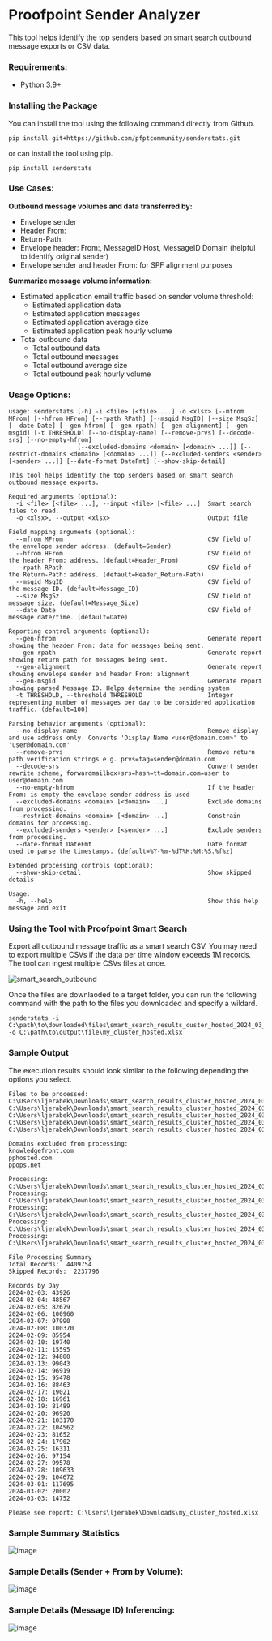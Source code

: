 # Proofpoint Sender Analyzer

This tool helps identify the top senders based on smart search outbound message exports or CSV data.

### Requirements:

* Python 3.9+

### Installing the Package

You can install the tool using the following command directly from Github.

```
pip install git+https://github.com/pfptcommunity/senderstats.git
```

or can install the tool using pip.

```
pip install senderstats
```
### Use Cases:
**Outbound message volumes and data transferred by:**
  * Envelope sender
  * Header From:
  * Return-Path:
  * Envelope header: From:, MessageID Host, MessageID Domain (helpful to identify original sender)
  * Envelope sender and header From: for SPF alignment purposes

**Summarize message volume information:**
  * Estimated application email traffic based on sender volume threshold:
    * Estimated application data 
    * Estimated application messages 
    * Estimated application average size 
    * Estimated application peak hourly volume
  * Total outbound data
    * Total outbound data 
    * Total outbound messages 
    * Total outbound average size
    * Total outbound peak hourly volume

### Usage Options:
```
usage: senderstats [-h] -i <file> [<file> ...] -o <xlsx> [--mfrom MFrom] [--hfrom HFrom] [--rpath RPath] [--msgid MsgID] [--size MsgSz] [--date Date] [--gen-hfrom] [--gen-rpath] [--gen-alignment] [--gen-msgid] [-t THRESHOLD] [--no-display-name] [--remove-prvs] [--decode-srs] [--no-empty-hfrom]
                   [--excluded-domains <domain> [<domain> ...]] [--restrict-domains <domain> [<domain> ...]] [--excluded-senders <sender> [<sender> ...]] [--date-format DateFmt] [--show-skip-detail]

This tool helps identify the top senders based on smart search outbound message exports.

Required arguments (optional):
  -i <file> [<file> ...], --input <file> [<file> ...]  Smart search files to read.
  -o <xlsx>, --output <xlsx>                           Output file

Field mapping arguments (optional):
  --mfrom MFrom                                        CSV field of the envelope sender address. (default=Sender)
  --hfrom HFrom                                        CSV field of the header From: address. (default=Header_From)
  --rpath RPath                                        CSV field of the Return-Path: address. (default=Header_Return-Path)
  --msgid MsgID                                        CSV field of the message ID. (default=Message_ID)
  --size MsgSz                                         CSV field of message size. (default=Message_Size)
  --date Date                                          CSV field of message date/time. (default=Date)

Reporting control arguments (optional):
  --gen-hfrom                                          Generate report showing the header From: data for messages being sent.
  --gen-rpath                                          Generate report showing return path for messages being sent.
  --gen-alignment                                      Generate report showing envelope sender and header From: alignment
  --gen-msgid                                          Generate report showing parsed Message ID. Helps determine the sending system
  -t THRESHOLD, --threshold THRESHOLD                  Integer representing number of messages per day to be considered application traffic. (default=100)

Parsing behavior arguments (optional):
  --no-display-name                                    Remove display and use address only. Converts 'Display Name <user@domain.com>' to 'user@domain.com'
  --remove-prvs                                        Remove return path verification strings e.g. prvs=tag=sender@domain.com
  --decode-srs                                         Convert sender rewrite scheme, forwardmailbox+srs=hash=tt=domain.com=user to user@domain.com
  --no-empty-hfrom                                     If the header From: is empty the envelope sender address is used
  --excluded-domains <domain> [<domain> ...]           Exclude domains from processing.
  --restrict-domains <domain> [<domain> ...]           Constrain domains for processing.
  --excluded-senders <sender> [<sender> ...]           Exclude senders from processing.
  --date-format DateFmt                                Date format used to parse the timestamps. (default=%Y-%m-%dT%H:%M:%S.%f%z)

Extended processing controls (optional):
  --show-skip-detail                                   Show skipped details

Usage:
  -h, --help                                           Show this help message and exit
```

### Using the Tool with Proofpoint Smart Search

Export all outbound message traffic as a smart search CSV. You may need to export multiple CSVs if the data per time window exceeds 1M records. The tool can ingest multiple CSVs files at once.

![smart_search_outbound](https://github.com/pfptcommunity/senderstats/assets/83429267/83693152-922e-489a-b06d-a0765ecaf3e8)

Once the files are downlaoded to a target folder, you can run the following command with the path to the files you downloaded and specify a wildard.

```
senderstats -i C:\path\to\downloaded\files\smart_search_results_custer_hosted_2024_03_04_*.csv -o C:\path\to\output\file\my_cluster_hosted.xlsx
```

### Sample Output

The execution results should look similar to the following depending the options you select. 

```
Files to be processed:
C:\Users\ljerabek\Downloads\smart_search_results_cluster_hosted_2024_03_04_173552.csv
C:\Users\ljerabek\Downloads\smart_search_results_cluster_hosted_2024_03_04_173855.csv
C:\Users\ljerabek\Downloads\smart_search_results_cluster_hosted_2024_03_04_173656.csv
C:\Users\ljerabek\Downloads\smart_search_results_cluster_hosted_2024_03_04_173754.csv
C:\Users\ljerabek\Downloads\smart_search_results_cluster_hosted_2024_03_04_173834.csv

Domains excluded from processing:
knowledgefront.com
pphosted.com
ppops.net

Processing:  C:\Users\ljerabek\Downloads\smart_search_results_cluster_hosted_2024_03_04_173552.csv
Processing:  C:\Users\ljerabek\Downloads\smart_search_results_cluster_hosted_2024_03_04_173855.csv
Processing:  C:\Users\ljerabek\Downloads\smart_search_results_cluster_hosted_2024_03_04_173656.csv
Processing:  C:\Users\ljerabek\Downloads\smart_search_results_cluster_hosted_2024_03_04_173754.csv
Processing:  C:\Users\ljerabek\Downloads\smart_search_results_cluster_hosted_2024_03_04_173834.csv

File Processing Summary
Total Records:  4409754
Skipped Records:  2237796

Records by Day
2024-02-03: 43926
2024-02-04: 48567
2024-02-05: 82679
2024-02-06: 100960
2024-02-07: 97990
2024-02-08: 100370
2024-02-09: 85954
2024-02-10: 19740
2024-02-11: 15595
2024-02-12: 94800
2024-02-13: 99043
2024-02-14: 96919
2024-02-15: 95478
2024-02-16: 88463
2024-02-17: 19021
2024-02-18: 16961
2024-02-19: 81489
2024-02-20: 96920
2024-02-21: 103170
2024-02-22: 104562
2024-02-23: 81652
2024-02-24: 17902
2024-02-25: 16311
2024-02-26: 97154
2024-02-27: 99578
2024-02-28: 109633
2024-02-29: 104672
2024-03-01: 117695
2024-03-02: 20002
2024-03-03: 14752

Please see report: C:\Users\ljerabek\Downloads\my_cluster_hosted.xlsx
```

### Sample Summary Statistics

![image](https://github.com/pfptcommunity/senderstats/assets/83429267/93207754-9e58-4e7b-8266-e78eadb48d3a)

### Sample Details (Sender + From by Volume):

![image](https://github.com/pfptcommunity/senderstats/assets/83429267/4fa58247-bf7b-4e9f-ba31-e6173b35da1d)

### Sample Details (Message ID) Inferencing:

![image](https://github.com/pfptcommunity/senderstats/assets/83429267/c6cb1102-c8b5-49c2-b498-51dfa30ae04a)





